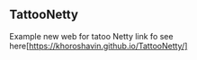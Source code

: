 ## TattooNetty
Example new web for tatoo Netty link fo see here[https://khoroshavin.github.io/TattooNetty/]
